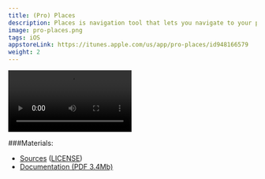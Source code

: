 ```yaml
---
title: (Pro) Places
description: Places is navigation tool that lets you navigate to your places easily for everyone
image: pro-places.png
tags: iOS
appstoreLink: https://itunes.apple.com/us/app/pro-places/id948166579 
weight: 2
---
```


<link rel="stylesheet" href="/device.css/css/device.css">

<div class="iphone-6 space-gray" style="font-size: 4px; vertical-align: middle;">
	<video width="250" autoplay="" loop="">
	  <source src="/device.css/background/videos/fnscreencast.mp4" type="video/mp4" />
	   <img src="/device.css/background/screenshots/main_screen_detail.png" />
	</video>
</div>

###Materials:

* [Sources](https://github.com/famer/Pro-Places/) ([LICENSE](https://github.com/famer/Pro-Places/blob/public/LICENSE))
* [Documentation (PDF 3.4Mb)](/downloads/english-places-docs.pdf)

